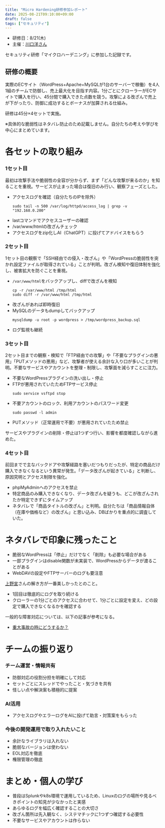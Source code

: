 ```yaml
---
title: "Micro Hardening研修参加レポート"
date: 2025-08-21T09:10:00+09:00
draft: false
tags: ["セキュリティ"]
---
```


- 研修日：8/21(木)
- 主催：[川口洋さん](https://www.sec-k.co.jp/mh)

セキュリティ研修「マイクロハーデニング」に参加した記録です。

## 研修の概要

実際のECサイト（WordPress+Apache+MySQLが1台のサーバーで稼働）を4人1組のチームで防御し、売上最大化を目指す内容。1分ごとにクローラーがECサイトで購入を行い、45分間で購入できた点数を競う。攻撃による改ざんで売上が下がったり、防御に成功するとボーナスが加算される仕組み。

研修は45分×4セットで実施。

※具体的な脆弱性はネタバレ防止のため記載しません。自分たちの考えや学びを中心にまとめています。

# 各セットの取り組み

### 1セット目
最初は攻撃手法や脆弱性の全容が分からず、まず「どんな攻撃が来るのか」を知ることを重視。サービスが止まった場合は復旧のみ行い、観察フェーズとした。

- アクセスログを確認（自分たちのIPを除外）
  ```
  sudo tail -n 500 /var/log/httpd/access_log | grep -v "192.168.0.200"
  ```
- lastコマンドでアクセスユーザーの確認
- /var/www/htmlの改ざんチェック
- アクセスログをzip化しAI（ChatGPT）に投げてアドバイスをもらう

### 2セット目
1セット目の観察で「SSH経由での侵入・改ざん」や「WordPressの脆弱性を突かれ設定ファイルが取得されている」ことが判明。改ざん検知や復旧体制を強化し、被害拡大を防ぐことを重視。

- `/var/www/html`をバックアップし、diffで改ざんを検知
  ```
  cp -r /var/www/html /tmp/html
  sudo diff -r /var/www/html /tmp/html
  ```
- 改ざんがあれば即時復旧
- MySQLのデータもdumpしてバックアップ
  ```
  mysqldump -u root -p wordpress > /tmp/wordpress_backup.sql
  ```
- ログ監視も継続

### 3セット目
2セット目までの観察・検知で「FTP経由での攻撃」や「不要なプラグインの悪用」「PUTメソッドの悪用」など、攻撃者が使える余計な入り口が多いことが判明。不要なサービスやアカウントを整理・制限し、攻撃面を減らすことに注力。

- 不要なWordPressプラグインの洗い出し・停止
- FTPが悪用されていたためFTPサービス停止
  ```
  sudo service vsftpd stop
  ```
- 不要アカウントのロック、利用アカウントのパスワード変更
  ```
  sudo passwd -l admin
  ```
- PUTメソッド（正常運用で不要）が悪用されていたため禁止

サービスやプラグインの削除・停止は1つずつ行い、影響を都度確認しながら進めた。

### 4セット目
前回までで主なバックドアや攻撃経路を塞いだつもりだったが、特定の商品だけ購入できなくなるという異常が発生。「データ改ざんが起きている」と判断し、原因究明とアクセス制限を強化。

- phpMyAdminへのアクセスを禁止
- 特定商品のみ購入できなくなり、データ改ざんを疑うも、どこが改ざんされたか特定できずにタイムアップ
- ネタバレで「商品タイトルの改ざん」と判明。自分たちは「商品情報自体（在庫や価格など）の改ざん」と思い込み、DBばかりを重点的に調査していた。

# ネタバレで印象に残ったこと

- 脆弱なWordPressは「停止」だけでなく「削除」も必要な場合がある
- 一部プラグインはdisable関数が未実装で、WordPressからデータが渡ることがある
- WebDAVの設定やFTPサーバーのログも要注意

[上野宣](https://ja.wikipedia.org/wiki/上野宣)さんの解き方が一番美しかったとのこと。
- 1回目は徹底的にログを取り続ける
- クローラーの1分ごとのアクセスに合わせて、1分ごとに設定を変え、どの設定で購入できなくなるかを確認する

一般的な障害対応については、以下の記事が参考になる。
- [重大事故の時にどうするか？](https://note.com/mmiya/n/n746eb2e36f81)

# チームの振り返り

### チーム運営・情報共有
- 防御対応の役割分担を明確にして対応
- セットごとにスレッドでやったこと・気づきを共有
- 怪しい点や解決案も積極的に提案

### AI活用
- アクセスログやエラーログをAIに投げて助言・対策案をもらった

### 今後の開発運用で取り入れたいこと
- 余計なライブラリは入れない
- 脆弱なバージョンは使わない
- EOL対応を徹底
- 権限管理の徹底

# まとめ・個人の学び
- 普段はSplunkやk8s環境で運用しているため、Linuxのログの場所や見るべきポイントの知見が少なかったと実感
- あらゆるログを幅広く確認することの大切さ
- 改ざん箇所は先入観なく、システマチックに1つずつ確認する必要性
- 不要なサービスやアカウントは作らない
